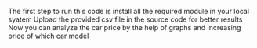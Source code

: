 The first step to run this code is install all the required module in your local syatem 
Upload the provided csv file in the source code for better results
Now you can analyze the car price  by the help of graphs and increasing price of which  car model